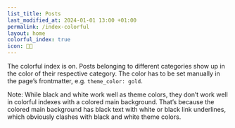 ```yaml
---
list_title: Posts
last_modified_at: 2024-01-01 13:00 +01:00
permalink: /index-colorful
layout: home
colorful_index: true
icon: 🧑‍🎨
---
```

The colorful index is on. Posts belonging to different categories show up in the color of their respective category. The color has to be set manually in the page’s frontmatter, e.g. `theme_color: gold`.

Note: While black and white work well as theme colors, they don’t work well in colorful indexes with a colored main background. That’s because the colored main background has black text with white or black link underlines, which obviously clashes with black and white theme colors.

